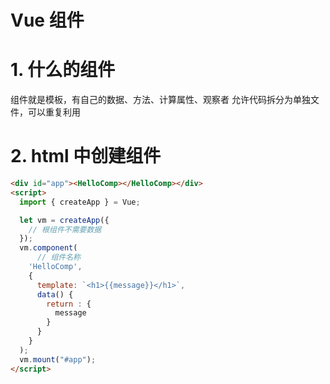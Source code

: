 # Vue 组件

# 1. 什么的组件

组件就是模板，有自己的数据、方法、计算属性、观察者
允许代码拆分为单独文件，可以重复利用

# 2. html 中创建组件

```html
<div id="app"><HelloComp></HelloComp></div>
<script>
  import { createApp } = Vue;

  let vm = createApp({
    // 根组件不需要数据
  });
  vm.component(
      // 组件名称
    'HelloComp',
    {
      template: `<h1>{{message}}</h1>`,
      data() {
        return : {
          message
        }
      }
    }
  );
  vm.mount("#app");
</script>
```
